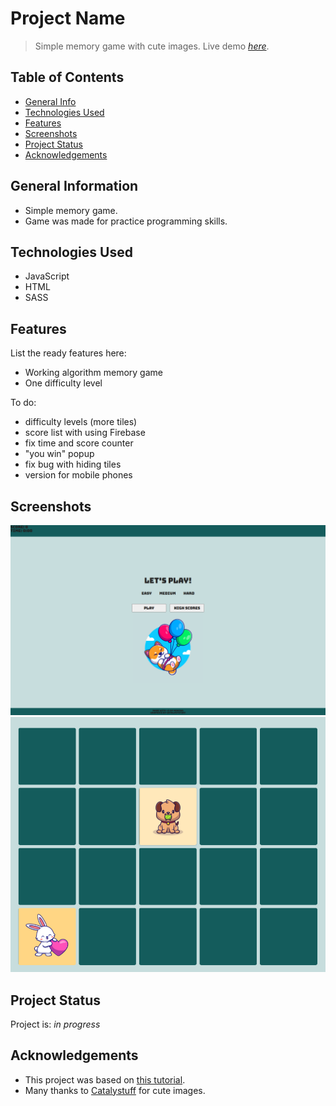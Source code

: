# Project Name

> Simple memory game with cute images.
> Live demo [_here_](https://kind-lichterman-d1aa49.netlify.app/).

## Table of Contents

- [General Info](#general-information)
- [Technologies Used](#technologies-used)
- [Features](#features)
- [Screenshots](#screenshots)
- [Project Status](#project-status)
- [Acknowledgements](#acknowledgements)

## General Information

- Simple memory game.
- Game was made for practice programming skills.

## Technologies Used

- JavaScript
- HTML
- SASS

## Features

List the ready features here:

- Working algorithm memory game
- One difficulty level

To do:

- difficulty levels (more tiles)
- score list with using Firebase
- fix time and score counter
- "you win" popup
- fix bug with hiding tiles
- version for mobile phones

## Screenshots

![Welcome screen](./img/sc1.PNG)
![Game](./img/sc3.PNG)

## Project Status

Project is: _in progress_

## Acknowledgements

- This project was based on [this tutorial](https://kursjs.pl/kurs/gry/memory/memory.php).
- Many thanks to [Catalystuff](https://pl.freepik.com/catalyststuff) for cute images.
